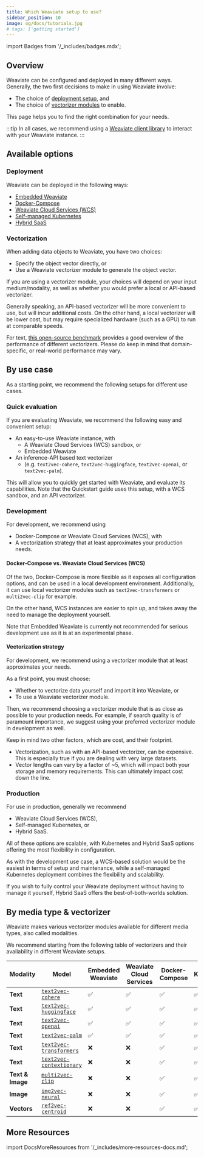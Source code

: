 ```yaml
---
title: Which Weaviate setup to use?
sidebar_position: 10
image: og/docs/tutorials.jpg
# tags: ['getting started']
---
```

import Badges from '/_includes/badges.mdx';

<Badges/>

## Overview

Weaviate can be configured and deployed in many different ways. Generally, the two first decisions to make in using Weaviate involve:

- The choice of [deployment setup](../installation/index.md), and
- The choice of [vectorizer modules](../modules/retriever-vectorizer-modules/index.md) to enable.

This page helps you to find the right combination for your needs.

:::tip
In all cases, we recommend using a [Weaviate client library](../client-libraries/index.md) to interact with your Weaviate instance.
:::

## Available options

### Deployment

Weaviate can be deployed in the following ways:
- [Embedded Weaviate](../installation/embedded.md)
- [Docker-Compose](../installation/docker-compose.md)
- [Weaviate Cloud Services (WCS)](../installation/weaviate-cloud-services.md)
- [Self-managed Kubernetes](../installation/kubernetes.md)
- [Hybrid SaaS](https://weaviate.io/pricing)

### Vectorization

When adding data objects to Weaviate, you have two choices:
- Specify the object vector directly, or
- Use a Weaviate vectorizer module to generate the object vector.

If you are using a vectorizer module, your choices will depend on your input medium/modality, as well as whether you would prefer a local or API-based vectorizer.

Generally speaking, an API-based vectorizer will be more convenient to use, but will incur additional costs. On the other hand, a local vectorizer will be lower cost, but may require specialized hardware (such as a GPU) to run at comparable speeds.

For text, [this open-source benchmark](https://huggingface.co/blog/mteb) provides a good overview of the performance of different vectorizers. Please do keep in mind that domain-specific, or real-world performance may vary.

## By use case

As a starting point, we recommend the following setups for different use cases.

### Quick evaluation

If you are evaluating Weaviate, we recommend the following easy and convenient setup:

- An easy-to-use Weaviate instance, with
    - A Weaviate Cloud Services (WCS) sandbox, or
    - Embedded Weaviate
- An inference-API based text vectorizer
    - (e.g. `text2vec-cohere`, `text2vec-huggingface`, `text2vec-openai`, or  `text2vec-palm`).

This will allow you to quickly get started with Weaviate, and evaluate its capabilities. Note that the Quickstart guide uses this setup, with a WCS sandbox, and an API vectorizer.

### Development

For development, we recommend using

- Docker-Compose or Weaviate Cloud Services (WCS), with
- A vectorization strategy that at least approximates your production needs.

#### Docker-Compose vs. Weaviate Cloud Services (WCS)

Of the two, Docker-Compose is more flexible as it exposes all configuration options, and can be used in a local development environment. Additionally, it can use local vectorizer modules such as `text2vec-transformers` or `multi2vec-clip` for example.

On the other hand, WCS instances are easier to spin up, and takes away the need to manage the deployment yourself.

Note that Embedded Weaviate is currently not recommended for serious development use as it is at an experimental phase.

#### Vectorization strategy

For development, we recommend using a vectorizer module that at least approximates your needs.

As a first point, you must choose:
- Whether to vectorize data yourself and import it into Weaviate, or
- To use a Weaviate vectorizer module.

Then, we recommend choosing a vectorizer module that is as close as possible to your production needs. For example, if search quality is of paramount importance, we suggest using your preferred vectorizer module in development as well.

Keep in mind two other factors, which are cost, and their footprint.
- Vectorization, such as with an API-based vectorizer, can be expensive. This is especially true if you are dealing with very large datasets.
- Vector lengths can vary by a factor of ~5, which will impact both your storage and memory requirements. This can ultimately impact cost down the line.

### Production

For use in production, generally we recommend

- Weaviate Cloud Services (WCS),
- Self-managed Kubernetes, or
- Hybrid SaaS.

All of these options are scalable, with Kubernetes and Hybrid SaaS options offering the most flexibility in configuration.

As with the development use case, a WCS-based solution would be the easiest in terms of setup and maintenance, while a self-managed Kubernetes deployment combines the flexibility and scalability.

If you wish to fully control your Weaviate deployment without having to manage it yourself, Hybrid SaaS offers the best-of-both-worlds solution.

## By media type & vectorizer

Weaviate makes various vectorizer modules available for different media types, also called modalities.

We recommend starting from the following table of vectorizers and their availability in different Weaviate setups.

| Modality | Model | Embedded Weaviate  | Weaviate Cloud Services | Docker-Compose | Kubernetes | Hybrid SaaS |
| --- | --- | --- | --- | --- | --- | --- |
| **Text** | [`text2vec-cohere`](../modules/retriever-vectorizer-modules/text2vec-cohere.md) | :white_check_mark: | :white_check_mark: | :white_check_mark: | :white_check_mark: | :white_check_mark: |
| **Text** | [`text2vec-huggingface`](../modules/retriever-vectorizer-modules/text2vec-huggingface.md) | :white_check_mark: | :white_check_mark: | :white_check_mark: | :white_check_mark: | :white_check_mark: |
| **Text** | [`text2vec-openai`](../modules/retriever-vectorizer-modules/text2vec-openai.md) | :white_check_mark: | :white_check_mark: | :white_check_mark: | :white_check_mark: | :white_check_mark: |
| **Text** | [`text2vec-palm`](../modules/retriever-vectorizer-modules/text2vec-palm.md) | :white_check_mark: | :white_check_mark: | :white_check_mark: | :white_check_mark: | :white_check_mark: |
| **Text** | [`text2vec-transformers`](../modules/retriever-vectorizer-modules/text2vec-transformers.md) | :x: | :x: | :white_check_mark: | :white_check_mark: | :white_check_mark: |
| **Text** | [`text2vec-contextionary`](../modules/retriever-vectorizer-modules/text2vec-contextionary.md) | :x: | :x: | :white_check_mark: | :white_check_mark: | :white_check_mark: |
| **Text & Image** | [`multi2vec-clip`](../modules/retriever-vectorizer-modules/multi2vec-clip.md) | :x: | :x: | :white_check_mark: | :white_check_mark: | :white_check_mark: |
| **Image** | [`img2vec-neural`](../modules/retriever-vectorizer-modules/img2vec-neural.md) | :x: | :x: | :white_check_mark: | :white_check_mark: | :white_check_mark: |
| **Vectors** | [`ref2vec-centroid`](../modules/retriever-vectorizer-modules/ref2vec-centroid.md) | :x: | :x: | :white_check_mark: | :white_check_mark: | :white_check_mark: |

## More Resources

import DocsMoreResources from '/_includes/more-resources-docs.md';

<DocsMoreResources />
